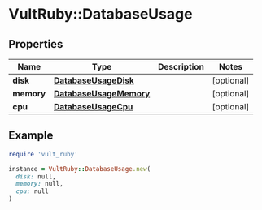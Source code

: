# VultRuby::DatabaseUsage

## Properties

| Name | Type | Description | Notes |
| ---- | ---- | ----------- | ----- |
| **disk** | [**DatabaseUsageDisk**](DatabaseUsageDisk.md) |  | [optional] |
| **memory** | [**DatabaseUsageMemory**](DatabaseUsageMemory.md) |  | [optional] |
| **cpu** | [**DatabaseUsageCpu**](DatabaseUsageCpu.md) |  | [optional] |

## Example

```ruby
require 'vult_ruby'

instance = VultRuby::DatabaseUsage.new(
  disk: null,
  memory: null,
  cpu: null
)
```

